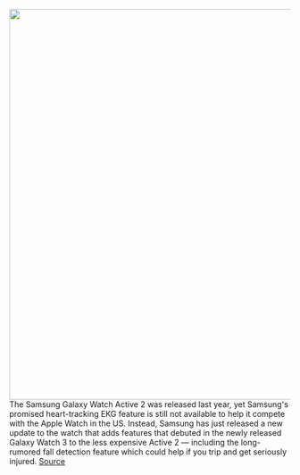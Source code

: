 <img src='https://cdn.vox-cdn.com/thumbor/5CVeXUNl1QzTCFu6eeAneoFtGd4=/0x0:2040x1360/1200x800/filters:focal(857x517:1183x843)/cdn.vox-cdn.com/uploads/chorus_image/image/67386032/vpavic_191007_3716_1.0.jpg' width='700px' /><br/>
The Samsung Galaxy Watch Active 2 was released last year, yet Samsung's promised heart-tracking EKG feature is still not available to help it compete with the Apple Watch in the US. Instead, Samsung has just released a new update to the watch that adds features that debuted in the newly released Galaxy Watch 3 to the less expensive Active 2 — including the long-rumored fall detection feature which could help if you trip and get seriously injured.
<a href='https://www.theverge.com/2020/9/10/21430868/samsung-galaxy-watch-active-2-3-ekg-missing'> Source <a/>